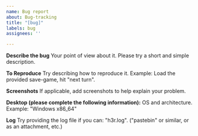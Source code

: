 ```yaml
---
name: Bug report
about: Bug-tracking
title: "[bug]"
labels: bug
assignees: ''

---
```


**Describe the bug**
Your point of view about it. Please try a short and simple description.

**To Reproduce**
Try describing how to reproduce it. Example: Load the provided save-game, hit "next turn".

**Screenshots**
If applicable, add screenshots to help explain your problem.

**Desktop (please complete the following information):**
OS and architecture. Example: "Windows x86_64"

**Log**
Try providing the log file if you can: "h3r.log". ("pastebin" or similar, or as an attachment, etc.)
